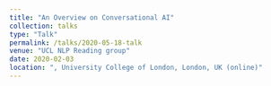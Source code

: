 ```yaml
---
title: "An Overview on Conversational AI"
collection: talks
type: "Talk"
permalink: /talks/2020-05-18-talk
venue: "UCL NLP Reading group"
date: 2020-02-03
location: ", University College of London, London, UK (online)"
---
```

